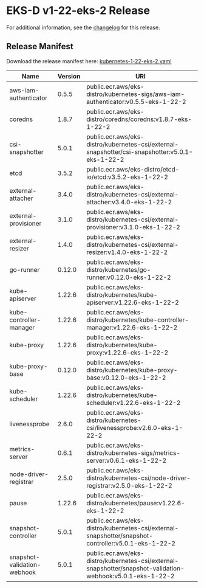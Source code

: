 # EKS-D v1-22-eks-2 Release

For additional information, see the [changelog](CHANGELOG-v1-22-eks-2.md) for this release.

## Release Manifest
Download the release manifest here: [kubernetes-1-22-eks-2.yaml](https://distro.eks.amazonaws.com/kubernetes-1-22/kubernetes-1-22-eks-2.yaml)

| Name | Version | URI |
|------|---------|-----|
| aws-iam-authenticator | 0.5.5 | public.ecr.aws/eks-distro/kubernetes-sigs/aws-iam-authenticator:v0.5.5-eks-1-22-2 |
| coredns | 1.8.7 | public.ecr.aws/eks-distro/coredns/coredns:v1.8.7-eks-1-22-2 |
| csi-snapshotter | 5.0.1 | public.ecr.aws/eks-distro/kubernetes-csi/external-snapshotter/csi-snapshotter:v5.0.1-eks-1-22-2 |
| etcd | 3.5.2 | public.ecr.aws/eks-distro/etcd-io/etcd:v3.5.2-eks-1-22-2 |
| external-attacher | 3.4.0 | public.ecr.aws/eks-distro/kubernetes-csi/external-attacher:v3.4.0-eks-1-22-2 |
| external-provisioner | 3.1.0 | public.ecr.aws/eks-distro/kubernetes-csi/external-provisioner:v3.1.0-eks-1-22-2 |
| external-resizer | 1.4.0 | public.ecr.aws/eks-distro/kubernetes-csi/external-resizer:v1.4.0-eks-1-22-2 |
| go-runner | 0.12.0 | public.ecr.aws/eks-distro/kubernetes/go-runner:v0.12.0-eks-1-22-2 |
| kube-apiserver | 1.22.6 | public.ecr.aws/eks-distro/kubernetes/kube-apiserver:v1.22.6-eks-1-22-2 |
| kube-controller-manager | 1.22.6 | public.ecr.aws/eks-distro/kubernetes/kube-controller-manager:v1.22.6-eks-1-22-2 |
| kube-proxy | 1.22.6 | public.ecr.aws/eks-distro/kubernetes/kube-proxy:v1.22.6-eks-1-22-2 |
| kube-proxy-base | 0.12.0 | public.ecr.aws/eks-distro/kubernetes/kube-proxy-base:v0.12.0-eks-1-22-2 |
| kube-scheduler | 1.22.6 | public.ecr.aws/eks-distro/kubernetes/kube-scheduler:v1.22.6-eks-1-22-2 |
| livenessprobe | 2.6.0 | public.ecr.aws/eks-distro/kubernetes-csi/livenessprobe:v2.6.0-eks-1-22-2 |
| metrics-server | 0.6.1 | public.ecr.aws/eks-distro/kubernetes-sigs/metrics-server:v0.6.1-eks-1-22-2 |
| node-driver-registrar | 2.5.0 | public.ecr.aws/eks-distro/kubernetes-csi/node-driver-registrar:v2.5.0-eks-1-22-2 |
| pause | 1.22.6 | public.ecr.aws/eks-distro/kubernetes/pause:v1.22.6-eks-1-22-2 |
| snapshot-controller | 5.0.1 | public.ecr.aws/eks-distro/kubernetes-csi/external-snapshotter/snapshot-controller:v5.0.1-eks-1-22-2 |
| snapshot-validation-webhook | 5.0.1 | public.ecr.aws/eks-distro/kubernetes-csi/external-snapshotter/snapshot-validation-webhook:v5.0.1-eks-1-22-2 |
